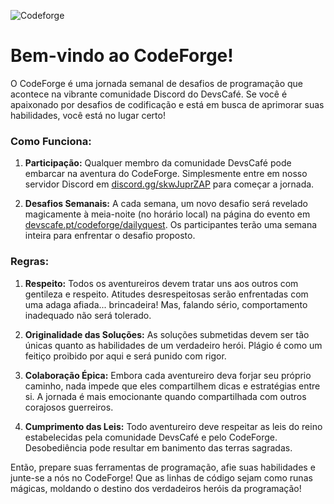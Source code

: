 ![Codeforge](https://raw.githubusercontent.com/devscafecommunity/codeforge/main/assets/logo.png)

# **Bem-vindo ao CodeForge!**

O CodeForge é uma jornada semanal de desafios de programação que acontece na vibrante comunidade Discord do DevsCafé. Se você é apaixonado por desafios de codificação e está em busca de aprimorar suas habilidades, você está no lugar certo!

### Como Funciona:

1. **Participação:** Qualquer membro da comunidade DevsCafé pode embarcar na aventura do CodeForge. Simplesmente entre em nosso servidor Discord em [discord.gg/skwJuprZAP](https://discord.gg/skwJuprZAP) para começar a jornada.

2. **Desafios Semanais:** A cada semana, um novo desafio será revelado magicamente à meia-noite (no horário local) na página do evento em [devscafe.pt/codeforge/dailyquest](https://devscafe.pt/codeforge/dailyquest). Os participantes terão uma semana inteira para enfrentar o desafio proposto.

### Regras:

1. **Respeito:** Todos os aventureiros devem tratar uns aos outros com gentileza e respeito. Atitudes desrespeitosas serão enfrentadas com uma adaga afiada... brincadeira! Mas, falando sério, comportamento inadequado não será tolerado.

2. **Originalidade das Soluções:** As soluções submetidas devem ser tão únicas quanto as habilidades de um verdadeiro herói. Plágio é como um feitiço proibido por aqui e será punido com rigor.

3. **Colaboração Épica:** Embora cada aventureiro deva forjar seu próprio caminho, nada impede que eles compartilhem dicas e estratégias entre si. A jornada é mais emocionante quando compartilhada com outros corajosos guerreiros.

4. **Cumprimento das Leis:** Todo aventureiro deve respeitar as leis do reino estabelecidas pela comunidade DevsCafé e pelo CodeForge. Desobediência pode resultar em banimento das terras sagradas.

Então, prepare suas ferramentas de programação, afie suas habilidades e junte-se a nós no CodeForge! Que as linhas de código sejam como runas mágicas, moldando o destino dos verdadeiros heróis da programação!
